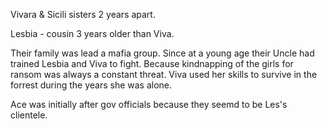 Vivara & Sicili sisters 2 years apart.

Lesbia - cousin 3 years older than Viva.

Their family was lead a mafia group. Since at a young age their Uncle had trained Lesbia and Viva to fight.
Because kindnapping of the girls for ransom was always a constant threat.
Viva used her skills to survive in the forrest during the years she was alone.

Ace was initially after gov officials because they seemd to be Les's clientele.
